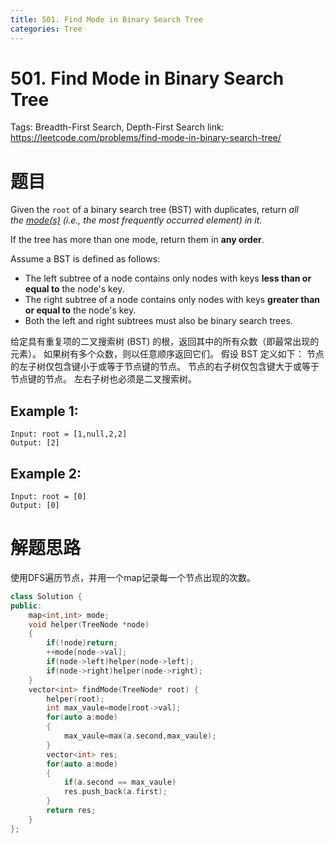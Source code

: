 ```yaml
---
title: 501. Find Mode in Binary Search Tree
categories: Tree
---
```

# 501. Find Mode in Binary Search Tree

Tags: Breadth-First Search, Depth-First Search
link: https://leetcode.com/problems/find-mode-in-binary-search-tree/

# 题目

Given the `root` of a binary search tree (BST) with duplicates, return *all the [mode(s)](https://en.wikipedia.org/wiki/Mode_(statistics)) (i.e., the most frequently occurred element) in it*.

If the tree has more than one mode, return them in **any order**.

Assume a BST is defined as follows:

- The left subtree of a node contains only nodes with keys **less than or equal to** the node's key.
- The right subtree of a node contains only nodes with keys **greater than or equal to** the node's key.
- Both the left and right subtrees must also be binary search trees.

给定具有重复项的二叉搜索树 (BST) 的根，返回其中的所有众数（即最常出现的元素）。
如果树有多个众数，则以任意顺序返回它们。
假设 BST 定义如下：
节点的左子树仅包含键小于或等于节点键的节点。
节点的右子树仅包含键大于或等于节点键的节点。
左右子树也必须是二叉搜索树。

## **Example 1:**

```
Input: root = [1,null,2,2]
Output: [2]
```

## **Example 2:**

```
Input: root = [0]
Output: [0]
```

# 解题思路

使用DFS遍历节点，并用一个map记录每一个节点出现的次数。

```cpp
class Solution {
public:
    map<int,int> mode;
    void helper(TreeNode *node)
    {
        if(!node)return;
        ++mode[node->val];
        if(node->left)helper(node->left);
        if(node->right)helper(node->right);
    }
    vector<int> findMode(TreeNode* root) {
        helper(root);
        int max_vaule=mode[root->val];
        for(auto a:mode)
        {
            max_vaule=max(a.second,max_vaule);
        }
        vector<int> res;
        for(auto a:mode)
        {
            if(a.second == max_vaule)
            res.push_back(a.first);
        }
        return res;
    }
};
```